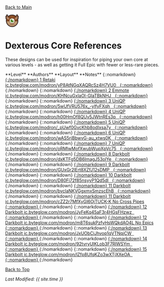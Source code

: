 [Back to Main](index.md)

![Dexterous Core](images/core_7_dexterous.png)

# Dexterous Core References

These designs can be used for inspiration for piping your own core at various levels - as well as getting it Full Epic with fewer or less-rare pieces.

<span class="modronColumn">
    <span class="modronRowShortHeader">
        <span class="modronLevel">
            **Level**
        </span>
        <span class="modronAuthors">
            **Authors**
        </span>
        <span class="modronLinkHeader">
            **Layout**
        </span>
        <span class="modronNote">
            **Notes**
        </span>
    </span>
{::nomarkdown}
    <a href="https://ic.byteglow.com/modron/yP8AtNGqXAQRcSz4H7VU0" target="_blank">
{:/nomarkdown}
    <span class="modronRowShort">
        <span class="modronLevel">
            1
        </span>
        <span class="modronAuthors">
            Retaki
        </span>
        <span class="modronLink">
            ic.byteglow.com/modron/yP8AtNGqXAQRcSz4H7VU0
        </span>
        <span class="modronNote">
            &nbsp;
        </span>
    </span>
{::nomarkdown}
    </a>
{:/nomarkdown}
{::nomarkdown}
    <a href="https://ic.byteglow.com/modron/KHNcuGxlaOl-GIaTBkNHJ" target="_blank">
{:/nomarkdown}
    <span class="modronRowShort">
        <span class="modronLevel">
            2
        </span>
        <span class="modronAuthors">
            Emmote
        </span>
        <span class="modronLink">
            ic.byteglow.com/modron/KHNcuGxlaOl-GIaTBkNHJ
        </span>
        <span class="modronNote">
            &nbsp;
        </span>
    </span>
{::nomarkdown}
    </a>
{:/nomarkdown}
{::nomarkdown}
    <a href="https://ic.byteglow.com/modron/5wUfVRU576x_-ylfyFXqh" target="_blank">
{:/nomarkdown}
    <span class="modronRowShort">
        <span class="modronLevel">
            3
        </span>
        <span class="modronAuthors">
            UniQP
        </span>
        <span class="modronLink">
            ic.byteglow.com/modron/5wUfVRU576x_-ylfyFXqh
        </span>
        <span class="modronNote">
            &nbsp;
        </span>
    </span>
{::nomarkdown}
    </a>
{:/nomarkdown}
{::nomarkdown}
    <a href="https://ic.byteglow.com/modron/h00HmOf8QUv5JWtnREs3p" target="_blank">
{:/nomarkdown}
    <span class="modronRowShort">
        <span class="modronLevel">
            4
        </span>
        <span class="modronAuthors">
            UniQP
        </span>
        <span class="modronLink">
            ic.byteglow.com/modron/h00HmOf8QUv5JWtnREs3p
        </span>
        <span class="modronNote">
            &nbsp;
        </span>
    </span>
{::nomarkdown}
    </a>
{:/nomarkdown}
{::nomarkdown}
    <a href="https://ic.byteglow.com/modron/_pUwf0GvcKhb8odIxsa7y" target="_blank">
{:/nomarkdown}
    <span class="modronRowShort">
        <span class="modronLevel">
            5
        </span>
        <span class="modronAuthors">
            UniQP
        </span>
        <span class="modronLink">
            ic.byteglow.com/modron/_pUwf0GvcKhb8odIxsa7y
        </span>
        <span class="modronNote">
            &nbsp;
        </span>
    </span>
{::nomarkdown}
    </a>
{:/nomarkdown}
{::nomarkdown}
    <a href="https://ic.byteglow.com/modron/wAS5rjBbwvG-au_xtws0K" target="_blank">
{:/nomarkdown}
    <span class="modronRowShort">
        <span class="modronLevel">
            6
        </span>
        <span class="modronAuthors">
            UniQP
        </span>
        <span class="modronLink">
            ic.byteglow.com/modron/wAS5rjBbwvG-au_xtws0K
        </span>
        <span class="modronNote">
            &nbsp;
        </span>
    </span>
{::nomarkdown}
    </a>
{:/nomarkdown}
{::nomarkdown}
    <a href="https://ic.byteglow.com/modron/oRMlwMofXwubWupXpVc75" target="_blank">
{:/nomarkdown}
    <span class="modronRowShort">
        <span class="modronLevel">
            7
        </span>
        <span class="modronAuthors">
            UniQP
        </span>
        <span class="modronLink">
            ic.byteglow.com/modron/oRMlwMofXwubWupXpVc75
        </span>
        <span class="modronNote">
            &nbsp;
        </span>
    </span>
{::nomarkdown}
    </a>
{:/nomarkdown}
{::nomarkdown}
    <a href="https://ic.byteglow.com/modron/dxKTFg5DB6ImagJ53olYe" target="_blank">
{:/nomarkdown}
    <span class="modronRowShort">
        <span class="modronLevel">
            8
        </span>
        <span class="modronAuthors">
            Darkbolt
        </span>
        <span class="modronLink">
            ic.byteglow.com/modron/dxKTFg5DB6ImagJ53olYe
        </span>
        <span class="modronNote">
            &nbsp;
        </span>
    </span>
{::nomarkdown}
    </a>
{:/nomarkdown}
{::nomarkdown}
    <a href="https://ic.byteglow.com/modron/GUxGr2lErt8XZfJ12sDMP" target="_blank">
{:/nomarkdown}
    <span class="modronRowShort">
        <span class="modronLevel">
            9
        </span>
        <span class="modronAuthors">
            Darkbolt
        </span>
        <span class="modronLink">
            ic.byteglow.com/modron/GUxGr2lErt8XZfJ12sDMP
        </span>
        <span class="modronNote">
            &nbsp;
        </span>
    </span>
{::nomarkdown}
    </a>
{:/nomarkdown}
{::nomarkdown}
    <a href="https://ic.byteglow.com/modron/D80Fi72f85nsyyP1Qd5dl" target="_blank">
{:/nomarkdown}
    <span class="modronRowShort">
        <span class="modronLevel">
            10
        </span>
        <span class="modronAuthors">
            Darkbolt
        </span>
        <span class="modronLink">
            ic.byteglow.com/modron/D80Fi72f85nsyyP1Qd5dl
        </span>
        <span class="modronNote">
            &nbsp;
        </span>
    </span>
{::nomarkdown}
    </a>
{:/nomarkdown}
{::nomarkdown}
    <a href="https://ic.byteglow.com/modron/bvclaNKVGgxmxSmzscEhB" target="_blank">
{:/nomarkdown}
    <span class="modronRowShort">
        <span class="modronLevel">
            11
        </span>
        <span class="modronAuthors">
            Darkbolt
        </span>
        <span class="modronLink">
            ic.byteglow.com/modron/bvclaNKVGgxmxSmzscEhB
        </span>
        <span class="modronNote">
            &nbsp;
        </span>
    </span>
{::nomarkdown}
    </a>
{:/nomarkdown}
{::nomarkdown}
    <a href="https://ic.byteglow.com/modron/cZZ2r7MfXyGI6OjTUCK-K" target="_blank">
{:/nomarkdown}
    <span class="modronRowShort">
        <span class="modronLevel">
            11
        </span>
        <span class="modronAuthors">
            Darkbolt
        </span>
        <span class="modronLink">
            ic.byteglow.com/modron/cZZ2r7MfXyGI6OjTUCK-K
        </span>
        <span class="modronNote">
            No Cross Pipes
        </span>
    </span>
{::nomarkdown}
    </a>
{:/nomarkdown}
{::nomarkdown}
    <a href="https://ic.byteglow.com/modron/JyFeKq45aF3r4HGsFHzwz" target="_blank">
{:/nomarkdown}
    <span class="modronRowShort">
        <span class="modronLevel">
            12
        </span>
        <span class="modronAuthors">
            Darkbolt
        </span>
        <span class="modronLink">
            ic.byteglow.com/modron/JyFeKq45aF3r4HGsFHzwz
        </span>
        <span class="modronNote">
            &nbsp;
        </span>
    </span>
{::nomarkdown}
    </a>
{:/nomarkdown}
{::nomarkdown}
    <a href="https://ic.byteglow.com/modron/m8T6sukPzfyHsWQkdAO4L" target="_blank">
{:/nomarkdown}
    <span class="modronRowShort">
        <span class="modronLevel">
            12
        </span>
        <span class="modronAuthors">
            Darkbolt
        </span>
        <span class="modronLink">
            ic.byteglow.com/modron/m8T6sukPzfyHsWQkdAO4L
        </span>
        <span class="modronNote">
            No Epics
        </span>
    </span>
{::nomarkdown}
    </a>
{:/nomarkdown}
{::nomarkdown}
    <a href="https://ic.byteglow.com/modron/JxUObCiJhvop1qVTNqjCW" target="_blank">
{:/nomarkdown}
    <span class="modronRowShort">
        <span class="modronLevel">
            13
        </span>
        <span class="modronAuthors">
            Darkbolt
        </span>
        <span class="modronLink">
            ic.byteglow.com/modron/JxUObCiJhvop1qVTNqjCW
        </span>
        <span class="modronNote">
            &nbsp;
        </span>
    </span>
{::nomarkdown}
    </a>
{:/nomarkdown}
{::nomarkdown}
    <a href="https://ic.byteglow.com/modron/92tvryUlKLob3F7RlWSYm" target="_blank">
{:/nomarkdown}
    <span class="modronRowShort">
        <span class="modronLevel">
            14
        </span>
        <span class="modronAuthors">
            Darkbolt
        </span>
        <span class="modronLink">
            ic.byteglow.com/modron/92tvryUlKLob3F7RlWSYm
        </span>
        <span class="modronNote">
            &nbsp;
        </span>
    </span>
{::nomarkdown}
    </a>
{:/nomarkdown}
{::nomarkdown}
    <a href="https://ic.byteglow.com/modron/lZfp8UfqKZo3wXTjXXeOA" target="_blank">
{:/nomarkdown}
    <span class="modronRowShort">
        <span class="modronLevel">
            15
        </span>
        <span class="modronAuthors">
            Darkbolt
        </span>
        <span class="modronLink">
            ic.byteglow.com/modron/lZfp8UfqKZo3wXTjXXeOA
        </span>
        <span class="modronNote">
            &nbsp;
        </span>
    </span>
{::nomarkdown}
    </a>
{:/nomarkdown}
</span>

[Back to Top](#top)

*Last Modified: {{ site.time }}*